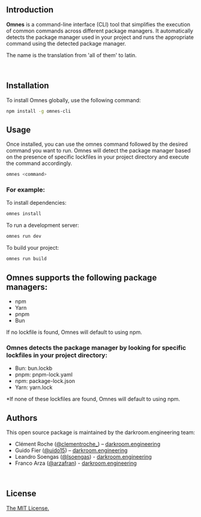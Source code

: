 ## Introduction

**Omnes** is a command-line interface (CLI) tool that simplifies the execution of common commands across different package managers. It automatically detects the package manager used in your project and runs the appropriate command using the detected package manager.

The name is the translation from 'all of them' to latin.

<br/>

## Installation

To install Omnes globally, use the following command:

```bash
npm install -g omnes-cli
```

## Usage

Once installed, you can use the omnes command followed by the desired command you want to run. Omnes will detect the package manager based on the presence of specific lockfiles in your project directory and execute the command accordingly.

```bash
omnes <command>
```

### For example:

To install dependencies:

```bash
omnes install
```

To run a development server:

```bash
omnes run dev
```

To build your project:

```bash
omnes run build
```

## Omnes supports the following package managers:

- npm
- Yarn
- pnpm
- Bun

If no lockfile is found, Omnes will default to using npm.

### Omnes detects the package manager by looking for specific lockfiles in your project directory:

- Bun: bun.lockb
- pnpm: pnpm-lock.yaml
- npm: package-lock.json
- Yarn: yarn.lock

\*If none of these lockfiles are found, Omnes will default to using npm.

## Authors

This open source package is maintained by the darkroom.engineering team:

- Clément Roche ([@clementroche\_](https://twitter.com/clementroche_)) – [darkroom.engineering](https://darkroom.engineering)
- Guido Fier ([@uido15](https://twitter.com/uido15)) – [darkroom.engineering](https://darkroom.engineering)
- Leandro Soengas ([@lsoengas](https://twitter.com/lsoengas)) - [darkroom.engineering](https://darkroom.engineering)
- Franco Arza ([@arzafran](https://twitter.com/arzafran)) - [darkroom.engineering](https://darkroom.engineering)

<br/>

## License

[The MIT License.](https://opensource.org/licenses/MIT)
